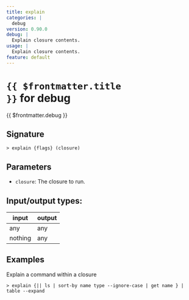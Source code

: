 ```yaml
---
title: explain
categories: |
  debug
version: 0.90.0
debug: |
  Explain closure contents.
usage: |
  Explain closure contents.
feature: default
---
```


<!-- This file is automatically generated. Please edit the command in https://github.com/nushell/nushell instead. -->

# <code>{{ $frontmatter.title }}</code> for debug

<div class='command-title'>{{ $frontmatter.debug }}</div>

## Signature

`> explain {flags} (closure)`

## Parameters

- `closure`: The closure to run.

## Input/output types:

| input   | output |
| ------- | ------ |
| any     | any    |
| nothing | any    |

## Examples

Explain a command within a closure

```nu
> explain {|| ls | sort-by name type --ignore-case | get name } | table --expand

```
